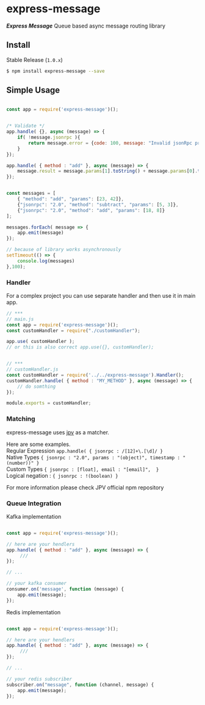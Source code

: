 
express-message
==========

***Express Message***
Queue based async message routing library


## Install

Stable Release (`1.0.x`)

```sh
$ npm install express-message --save
```


## Simple Usage

```javascript

const app = require('express-message')();


/* Validate */
app.handle( {}, async (message) => {
    if( !message.jsonrpc ){
        return message.error = {code: 100, message: "Invalid jsonRpc protocol"}
    }
});

app.handle( { method : "add" }, async (message) => {
    message.result = message.params[1].toString() + message.params[0].toString();
});


const messages = [
    { "method": "add", "params": [23, 42]},
    {"jsonrpc": "2.0", "method": "subtract", "params": [5, 3]},
    {"jsonrpc": "2.0", "method": "add", "params": [18, 8]}
];

messages.forEach( message => {
    app.emit(message)
});

// because of library works asynchronously
setTimeout(() => {
    console.log(messages)
},100);

```


### Handler

For a complex project you can use separate handler and then use it in main app.

```javascript
// ***
// main.js
const app = require('express-message')();
const customHandler = require("./customHandler");

app.use( customHandler );
// or this is also correct app.use({}, customHandler);


// ***
// customHandler.js
const customHandler = require('../../express-message').Handler();
customHandler.handle( { method : "MY_METHOD" }, async (message) => {
    // do somthing
});

module.exports = customHandler;

```



### Matching

express-message uses  [jpv](url=https://www.npmjs.com/package/jpv/) as a matcher.

Here are some examples.  
Regular Expression  ``` app.handle( { jsonrpc : /[12]+\.[\d]/ } ```  
Native Types ``` { jsonrpc : "2.0", params : "(object)", timestamp : "(number))" } ```  
Custom Types ``` { jsonrpc : [float], email : "[email]",  } ```  
Logical negation : ``` { jsonrpc : !(boolean) } ```  

For more information please check JPV official npm repository


### Queue Integration


Kafka implementation

```javascript

const app = require('express-message')();

// here are your hendlers
app.handle( { method : "add" }, async (message) => {
     ///
});

// ...

// your kafka consumer
consumer.on('message', function (message) {
    app.emit(message);
});

```

Redis implementation

```javascript

const app = require('express-message')();

// here are your hendlers
app.handle( { method : "add" }, async (message) => {
     ///
});

// ...

// your redis subscriber
subscriber.on("message", function (channel, message) {
    app.emit(message);
});

```






